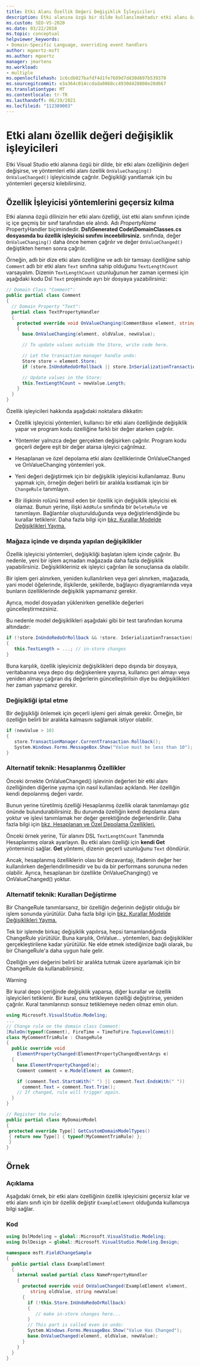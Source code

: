 ```yaml
---
title: Etki Alanı Özellik Değeri Değişiklik İşleyicileri
description: Etki alanına özgü bir dilde kullanılmaktadır etki alanı özellik değeri Visual Studio işleyicileri hakkında bilgi edinmek.
ms.custom: SEO-VS-2020
ms.date: 03/22/2018
ms.topic: conceptual
helpviewer_keywords:
- Domain-Specific Language, overriding event handlers
author: mgoertz-msft
ms.author: mgoertz
manager: jmartens
ms.workload:
- multiple
ms.openlocfilehash: 1c6cdb027bafdf4d1fe7689d7dd30d697b539370
ms.sourcegitcommit: e3a364c014ccdada0860cc4930d428808e20d667
ms.translationtype: MT
ms.contentlocale: tr-TR
ms.lasthandoff: 06/19/2021
ms.locfileid: "112389003"
---
```

# <a name="domain-property-value-change-handlers"></a>Etki alanı özellik değeri değişiklik işleyicileri

Etki Visual Studio etki alanına özgü bir dilde, bir etki alanı özelliğinin değeri değişirse, ve yöntemleri etki alanı özellik `OnValueChanging()` `OnValueChanged()` işleyicisinde çağrılır. Değişikliği yanıtlamak için bu yöntemleri geçersiz kılebilirsiniz.

## <a name="override-the-property-handler-methods"></a>Özellik İşleyicisi yöntemlerini geçersiz kılma

Etki alanına özgü dilinizin her etki alanı özelliği, üst etki alanı sınıfının içinde iç içe geçmiş bir sınıf tarafından ele alındı. Adı *PropertyName* PropertyHandler biçimindedir. **Dsl\Generated Code\DomainClasses.cs dosyasında bu özellik işleyicisi sınıfını inceebilirsiniz.** sınıfında, değer `OnValueChanging()` daha önce hemen çağrılır ve değer `OnValueChanged()` değiştikten hemen sonra çağrılır.

Örneğin, adlı bir dize etki alanı özelliğine ve adlı bir tamsayı özelliğine sahip `Comment` adlı bir etki alanı `Text` sınıfına sahip olduğunu `TextLengthCount` varsayalım. Dizenin `TextLengthCount` uzunluğunun her zaman içermesi için aşağıdaki kodu Dsl `Text` projesinde ayrı bir dosyaya yazabilirsiniz:

```csharp
// Domain Class "Comment":
public partial class Comment
{
  // Domain Property "Text":
  partial class TextPropertyHandler
  {
    protected override void OnValueChanging(CommentBase element, string oldValue, string newValue)
    {
      base.OnValueChanging(element, oldValue, newValue);

      // To update values outside the Store, write code here.

      // Let the transaction manager handle undo:
      Store store = element.Store;
      if (store.InUndoRedoOrRollback || store.InSerializationTransaction) return;

      // Update values in the Store:
      this.TextLengthCount = newValue.Length;
    }
  }
}
```

Özellik işleyicileri hakkında aşağıdaki noktalara dikkatin:

- Özellik işleyicisi yöntemleri, kullanıcı bir etki alanı özelliğinde değişiklik yapar ve program kodu özelliğine farklı bir değer atarken çağrılır.

- Yöntemler yalnızca değer gerçekten değişirken çağrılır. Program kodu geçerli değere eşit bir değer atarsa işleyici çağrılmaz.

- Hesaplanan ve özel depolama etki alanı özelliklerinde OnValueChanged ve OnValueChanging yöntemleri yok.

- Yeni değeri değiştirmek için bir değişiklik işleyicisi kullanılamaz. Bunu yapmak için, örneğin değeri belirli bir aralıkla kısıtlamak için bir `ChangeRule` tanımlayın.

- Bir ilişkinin rolünü temsil eden bir özellik için değişiklik işleyicisi ek olamaz. Bunun yerine, ilişki `AddRule` sınıfında bir `DeleteRule` ve tanımlayın. Bağlantılar oluşturulduğunda veya değiştirlendiğinde bu kurallar tetiklenir. Daha fazla bilgi için [bkz. Kurallar Modelde Değişiklikleri Yayma.](../modeling/rules-propagate-changes-within-the-model.md)

### <a name="changes-in-and-out-of-the-store"></a>Mağaza içinde ve dışında yapılan değişiklikler

Özellik işleyicisi yöntemleri, değişikliği başlatan işlem içinde çağrılır. Bu nedenle, yeni bir işlem açmadan mağazada daha fazla değişiklik yapabilirsiniz. Değişiklikleriniz ek işleyici çağrıları ile sonuçlansa da olabilir.

Bir işlem geri alınırken, yeniden kullanılırken veya geri alınırken, mağazada, yani model öğelerinde, ilişkilerde, şekillerde, bağlayıcı diyagramlarında veya bunların özelliklerinde değişiklik yapmamanız gerekir.

Ayrıca, model dosyadan yüklenirken genellikle değerleri güncelleştirmezsiniz.

Bu nedenle model değişiklikleri aşağıdaki gibi bir test tarafından koruma altındadır:

```csharp
if (!store.InUndoRedoOrRollback && !store. InSerializationTransaction)
{
   this.TextLength = ...; // in-store changes
}
```

Buna karşılık, özellik işleyiciniz değişiklikleri depo dışında bir dosyaya, veritabanına veya depo dışı değişkenlere yayırsa, kullanıcı geri almayı veya yeniden almayı çağıran dış değerlerin güncelleştirilsin diye bu değişiklikleri her zaman yapmanız gerekir.

### <a name="cancel-a-change"></a>Değişikliği iptal etme

Bir değişikliği önlemek için geçerli işlemi geri almak gerekir. Örneğin, bir özelliğin belirli bir aralıkta kalmasını sağlamak istiyor olabilir.

```csharp
if (newValue > 10)
{
   store.TransactionManager.CurrentTransaction.Rollback();
   System.Windows.Forms.MessageBox.Show("Value must be less than 10");
}
```

### <a name="alternative-technique-calculated-properties"></a>Alternatif teknik: Hesaplanmış Özellikler

Önceki örnekte OnValueChanged() işlevinin değerleri bir etki alanı özelliğinden diğerine yayma için nasıl kullanılası açıklandı. Her özelliğin kendi depolanmış değeri vardır.

Bunun yerine türetilmiş özelliği Hesaplanmış özellik olarak tanımlamayı göz önünde bulundurabilirsiniz. Bu durumda özelliğin kendi depolama alanı yoktur ve işlevi tanımlamak her değer gerektiğinde değerlendirilir. Daha fazla bilgi için [bkz. Hesaplanan ve Özel Depolama Özellikleri.](../modeling/calculated-and-custom-storage-properties.md)

Önceki örnek yerine, Tür alanını  DSL `TextLengthCount` Tanımında  Hesaplanmış olarak ayarlayın. Bu etki alanı özelliği için **kendi Get** yönteminizi sağlar. **Get** yöntemi, dizenin geçerli uzunluğunu `Text` döndürür.

Ancak, hesaplanmış özelliklerin olası bir dezavantajı, ifadenin değer her kullanılırken değerlendirilmesidir ve bu da bir performans sorununa neden olabilir. Ayrıca, hesaplanan bir özellikte OnValueChanging() ve OnValueChanged() yoktur.

### <a name="alternative-technique-change-rules"></a>Alternatif teknik: Kuralları Değiştirme

Bir ChangeRule tanımlarsanız, bir özelliğin değerinin değiştir olduğu bir işlem sonunda yürütülür.  Daha fazla bilgi için [bkz. Kurallar Modelde Değişiklikleri Yayma.](../modeling/rules-propagate-changes-within-the-model.md)

Tek bir işlemde birkaç değişiklik yapılırsa, hepsi tamamlandığında ChangeRule yürütülür. Buna karşılık, OnValue... yöntemleri, bazı değişiklikler gerçekleştirilene kadar yürütülür. Ne elde etmek istediğinize bağlı olarak, bu bir ChangeRule'a daha uygun hale gelir.

Özelliğin yeni değerini belirli bir aralıkta tutmak üzere ayarlamak için bir ChangeRule da kullanabilirsiniz.

> [!WARNING]
> Bir kural depo içeriğinde değişiklik yaparsa, diğer kurallar ve özellik işleyicileri tetiklenir. Bir kural, onu tetikleyen özelliği değiştirirse, yeniden çağrılır. Kural tanımlarınızı sonsuz tetiklemeye neden olmaz emin olun.

```csharp
using Microsoft.VisualStudio.Modeling;
...
// Change rule on the domain class Comment:
[RuleOn(typeof(Comment), FireTime = TimeToFire.TopLevelCommit)]
class MyCommentTrimRule : ChangeRule
{
  public override void
    ElementPropertyChanged(ElementPropertyChangedEventArgs e)
  {
    base.ElementPropertyChanged(e);
    Comment comment = e.ModelElement as Comment;

    if (comment.Text.StartsWith(" ") || comment.Text.EndsWith(" "))
      comment.Text = comment.Text.Trim();
    // If changed, rule will trigger again.
  }
}

// Register the rule:
public partial class MyDomainModel
{
 protected override Type[] GetCustomDomainModelTypes()
 { return new Type[] { typeof(MyCommentTrimRule) };
 }
}
```

## <a name="example"></a>Örnek

### <a name="description"></a>Açıklama

Aşağıdaki örnek, bir etki alanı özelliğinin özellik işleyicisini geçersiz kılar ve etki alanı sınıfı için bir özellik değiştir `ExampleElement` olduğunda kullanıcıya bilgi sağlar.

### <a name="code"></a>Kod

```csharp
using DslModeling = global::Microsoft.VisualStudio.Modeling;
using DslDesign = global::Microsoft.VisualStudio.Modeling.Design;

namespace msft.FieldChangeSample
{
  public partial class ExampleElement
  {
    internal sealed partial class NamePropertyHandler
    {
      protected override void OnValueChanged(ExampleElement element,
         string oldValue, string newValue)
      {
        if (!this.Store.InUndoRedoOrRollback)
        {
           // make in-store changes here...
        }
        // This part is called even in undo:
        System.Windows.Forms.MessageBox.Show("Value Has Changed");
        base.OnValueChanged(element, oldValue, newValue);
      }
    }
  }
}
```
